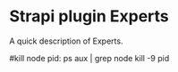 # Strapi plugin Experts

A quick description of Experts.

#kill node pid:
ps aux | grep node
kill -9 pid
